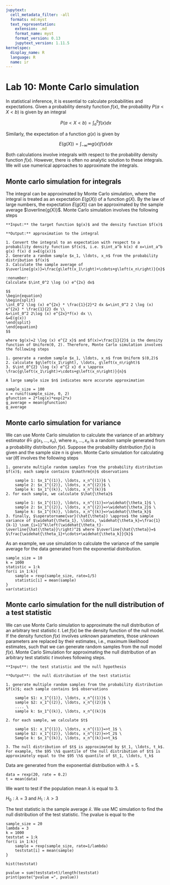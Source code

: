 ```yaml
---
jupytext:
  cell_metadata_filter: -all
  formats: md:myst
  text_representation:
    extension: .md
    format_name: myst
    format_version: 0.13
    jupytext_version: 1.11.5
kernelspec:
  display_name: R
  language: R
  name: ir
---
```



# Lab 10: Monte Carlo simulation

In statistical inference, it is essential to calculate probabilities and expectations. Given a probability density function $f(x)$, the probability $P(a<X<b)$ is given by an integral

$$P(a<X<b)=\int_a^bf(x)dx $$

Similarly, the expectation of a function $g(x)$ is given by

$$E(g(X))=\int_{-\infty}{\infty}g(x)f(x)dx$$

Both calculations involve integrals with respect to the probability density function $f(x)$. However, there is often no analytic solution to these integrals. We will use numerical approaches to approximate the integrals.  

## Monte carlo simulation for integrals
The integral can be approximated by Monte Carlo simulation, where the integral is treated as an expectation $E(g(X))$ of a function $g(X)$. By the law of large numbers, the expectation $E(g(X))$ can be approximated by the sample average $\overline{g(X)}$. Monte Carlo simulation involves the following steps 

```{prf:algorithm}
**Input:** the target function $g(x)$ and the density function $f(x)$

**Output:** approximation to the integral

1. Convert the integral to an expectation with respect to a probability density function $f(x)$, i.e. $\int_a^b k(x) d x=\int_a^b g(x) f(x) d x=E(g(x))$
2. Generate a random sample $x_1, \ldots, x_n$ from the probability distribution $f(x)$
3. Calculate the sample average of $\overline{g(x)}=\frac{g\left(x_1\right)+\cdots+g\left(x_n\right)}{n}$

```

```{prf:example}
:nonumber:
Calculate $\int_0^2 \log (x) e^{2x} dx$

$$
\begin{equation}
\begin{split}
\int_0^2 \log (x) e^{2x} * \frac{1}{2}*2 dx &=\int_0^2 2 \log (x) e^{2x} * \frac{1}{2} dx \\
&=\int_0^2 2\log (x) e^{2x}*f(x) dx \\
&=E(g(x))
\end{split}
\end{equation}
$$ 

where $g(x)=2 \log (x) e^{2 x}$ and $f(x)=\frac{1}{2}$ is the density function of Uniform(0, 2). Therefore, Monte Carlo simulation involves the following steps

1. generate a random sample $x_1, \ldots, x_n$ from Uniform $(0,2)$
2. calculate $g\left(x_1\right), \ldots, g\left(x_n\right)$
3. $\int_0^{2} \log (x) e^{2 x} d x \approx \frac{g\left(x_1\right)+\cdots+g\left(x_n\right)}{n}$

A large sample size $n$ indicates more accurate approximation
```

```{code-cell}
sample_size = 100
x = runif(sample_size, 0, 2)
gfunction = 2*log(x)*exp(2*x)
g_average = mean(gfunction)
g_average
```

## Monte carlo simulation for variance
We can use Monte Carlo simulation to calculate the variance of an arbitrary estimator $\hat{\theta}=$ $g\left(x_1, \ldots, x_n\right)$, where $x_1, \ldots, x_n$ is a random sample generated from a probability distribution $f(x)$. Suppose the probability distribution $f(x)$ is given and the sample size $\mathrm{n}$ is given. Monte Carlo simulation for calculating $\operatorname{var}(\hat{\theta})$ involves the following steps

```{prf:algorithm}
1. generate multiple random samples from the probability distribution $f(x)$; each sample contains $\mathrm{n}$ observations

    sample 1: $x_1^{(1)}, \ldots, x_n^{(1)}$ \
    sample 2: $x_1^{(2)}, \ldots, x_n^{(2)}$ \
    Sample k: $x_1^{(k)}, \ldots, x_n^{(k)}$
2. for each sample, we calculate $\hat{\theta}$

    sample 1: $x_1^{(1)}, \ldots, x_n^{(1)}=>\widehat{\theta_1}$ \
    sample 2: $x_1^{(2)}, \ldots, x_n^{(2)}=>\widehat{\theta_2}$ \
    Sample k: $x_1^{(k)}, \ldots, x_n^{(k)}=>\widehat{\theta_k}$
3. finally, $\operatorname{var}(\hat{\theta}) \approx$ the sample variance of $\widehat{\theta_1}, \ldots, \widehat{\theta_k}=\frac{1}{k-1} \sum_{i=1}^k\left(\widehat{\theta_t}-\overline{\hat{\theta}}\right)^2$ where $\overline{\hat{\theta}}=$ $\frac{\widehat{\theta_1}+\cdots+\widehat{\theta_k}}{k}$
```

As an example, we use simulation to calculate the variance of the sample average for the data generated from the exponential distribution.

```{code-cell}
sample_size = 10
k = 1000
statistic = 1:k
for(i in 1:k){
	sample = rexp(sample_size, rate=1/5)
	statistic[i] = mean(sample)
}
var(statistic)
```

## Monte carlo simulation for the null distribution of a test statistic
We can use Monte Carlo simulation to approximate the null distribution of an arbitrary test statistic $t$. Let $f(x)$ be the density function of the null model. If the density function $f(x)$ involves unknown parameters, those unknown parameters are replaced by their estimates, i.e., maximum likelihood estimates, such that we can generate random samples from the null model $f(x)$. Monte Carlo Simulation for approximating the null distribution of an arbitrary test statistic $t$ involves following steps.

```{prf:algorithm}
**Input**: the test statistic and the null hypothesis

**Output**: the null distribution of the test statistic

1. generate multiple random samples from the probability distribution $f(x)$; each sample contains $n$ observations

    sample $1: x_1^{(1)}, \ldots, x_n^{(1)}$ \
    sample $2: x_1^{(2)}, \ldots, x_n^{(2)}$ \
    .... \
    sample k: $x_1^{(k)}, \ldots, x_n^{(k)}$

2. for each sample, we calculate $t$

    sample $1: x_1^{(1)}, \ldots, x_n^{(1)}=>t_1$ \
    sample $2: x_1^{(2)}, \ldots, x_n^{(2)}=>t_2$ \
    Sample k: $x_1^{(k)}, \ldots, x_n^{(k)}=>t_k$

3. The null distribution of $t$ is approximated by $t_1, \ldots, t_k$. For example, the $95 \%$ quantile of the null distribution of $t$ is approximately equal to the $95 \%$ quantile of $t_1, \ldots, t_k$
```

Data are generated from the exponential distribution with $\lambda = 5$. 

```{code-cell}
data = rexp(20, rate = 0.2)
t = mean(data)
```
We want to test if the population mean $\lambda$ is equal to 3. 

$H_0: \lambda = 3$ and $H_1: \lambda > 3$

The test statistic is the sample average $\bar{x}$. We use MC simulation to find the null distribution of the test statistic. The pvalue is equal to the 

```{code-cell}
sample_size = 20
lambda = 3
k = 1000
teststat = 1:k
for(i in 1:k){
	sample = rexp(sample_size, rate=1/lambda)
	teststat[i] = mean(sample)
}

hist(teststat)

pvalue = sum(teststat>t)/length(teststat)
print(paste("pvalue =", pvalue))
```


